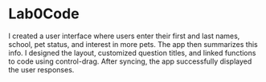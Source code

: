 # Lab0Code
 I created a user interface where users enter their first and last names, school, pet status, and interest in more pets. The app then summarizes this info. I designed the layout, customized question titles, and linked functions to code using control-drag. After syncing, the app successfully displayed the user responses.
